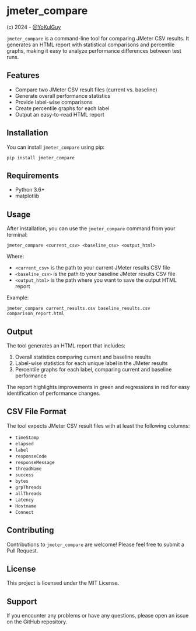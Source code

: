 # jmeter_compare

(c) 2024 - [@YoKulGuy](https://twitter.com/YoKulGuy)

`jmeter_compare` is a command-line tool for comparing JMeter CSV results. It generates an HTML report with statistical comparisons and percentile graphs, making it easy to analyze performance differences between test runs.

## Features

- Compare two JMeter CSV result files (current vs. baseline)
- Generate overall performance statistics
- Provide label-wise comparisons
- Create percentile graphs for each label
- Output an easy-to-read HTML report

## Installation

You can install `jmeter_compare` using pip:

```
pip install jmeter_compare
```

## Requirements

- Python 3.6+
- matplotlib

## Usage

After installation, you can use the `jmeter_compare` command from your terminal:

```
jmeter_compare <current_csv> <baseline_csv> <output_html>
```

Where:
- `<current_csv>` is the path to your current JMeter results CSV file
- `<baseline_csv>` is the path to your baseline JMeter results CSV file
- `<output_html>` is the path where you want to save the output HTML report

Example:

```
jmeter_compare current_results.csv baseline_results.csv comparison_report.html
```

## Output

The tool generates an HTML report that includes:

1. Overall statistics comparing current and baseline results
2. Label-wise statistics for each unique label in the JMeter results
3. Percentile graphs for each label, comparing current and baseline performance

The report highlights improvements in green and regressions in red for easy identification of performance changes.

## CSV File Format

The tool expects JMeter CSV result files with at least the following columns:

- `timeStamp`
- `elapsed`
- `label`
- `responseCode`
- `responseMessage`
- `threadName`
- `success`
- `bytes`
- `grpThreads`
- `allThreads`
- `Latency`
- `Hostname`
- `Connect`

## Contributing

Contributions to `jmeter_compare` are welcome! Please feel free to submit a Pull Request.

## License

This project is licensed under the MIT License.

## Support

If you encounter any problems or have any questions, please open an issue on the GitHub repository.
